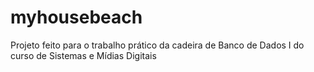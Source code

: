 # myhousebeach
Projeto feito para o trabalho prático da cadeira de Banco de Dados I do curso de Sistemas e Mídias Digitais
